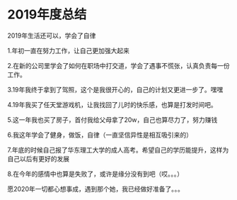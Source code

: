 


<h1>2019年度总结</h1>


2019年生活还可以，学会了自律
<p>1.年初一直在努力工作，让自己更加强大起来</p>
<p>2.在新的公司里学会了如何在职场中打交道，学会了遇事不慌张，认真负责每一份工作。</p>
<p>3.19年我终于拿到了驾照，这个是我很开心的，自己的计划又更进一步了。嘿嘿</p>
<p>4.19年我买了任天堂游戏机，让我找回了儿时的快乐感，也算是打发时间吧。</p>
<p>5.这一年我也买了房子，首付我给父母拿了20w，自己也算尽力了，努力赚钱</p>
<p>6.我这年学会了健身，做饭，自律（一直坚信异性是相互吸引来的）</p>
<p>7.年底的时候自己报了华东理工大学的成人高考。希望自己的学历能提升，这样为自己以后有更好的发展</p>
<p>8.在今年的感情中也算是失败了，或许是缘分没有到吧（哎。。。）</p>

<p>愿2020年一切都心想事成，遇到那个她，我已经做好准备了。。。</p>
 
